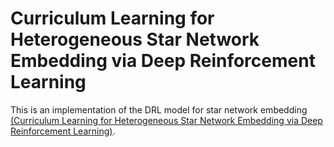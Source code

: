 # Curriculum Learning for Heterogeneous Star Network Embedding via Deep Reinforcement Learning
This is an implementation of the DRL model for star network embedding [(Curriculum Learning for Heterogeneous Star Network Embedding via Deep Reinforcement Learning)](https://dl.acm.org/citation.cfm?id=3159711). 


